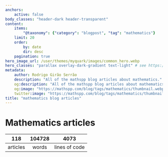 ```yaml
---
anchors:
    active: false
body_classes: "header-dark header-transparent"
content:
    items:
        "@taxonomy": {"category": "blogpost", "tag": "mathematics"}
    limit: 20
    order:
        by: date
        dir: desc
    pagination: true
hero_image_url: /user/themes/myquark/images/common_hero.webp
hero_classes: "parallax overlay-dark-gradient text-light" # see https://demo.getgrav.org/blog-skeleton/blog/hero-classes
metadata:
    author: Rodrigo Girão Serrão
    description: "All of the mathspp blog articles about mathematics."
    og:description: "All of the mathspp blog articles about mathematics."
    og:image: "https://mathspp.com/blog/tags/mathematics/thumbnail.webp"
    twitter:image: "https://mathspp.com/blog/tags/mathematics/thumbnail.webp"
title: "mathematics blog articles"
---
```


# Mathematics articles


<span class="stats-table">

| 118 | 104728 | 4073 |
| :-: | :-: | :-: |
| articles | words | lines of code |

</span>

